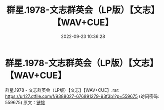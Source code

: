 ﻿---
title: 群星.1978-文志群英会（LP版）【文志】【WAV+CUE】
date: 2022-09-23 10:36:28
categories: WAV车载音乐、镜像
tags: 华语中文
---
# 群星.1978-文志群英会（LP版）【文志】【WAV+CUE】

群星.1978 - 文志群英会（LP版）【文志】【WAV+CUE】.rar:
https://url27.ctfile.com/f/9388027-676891279-93f3b1?p=559675
(访问密码: 559675)
原文：[链接](https://blog.sina.com.cn/s/blog_1647c7e7601030zk1.html)